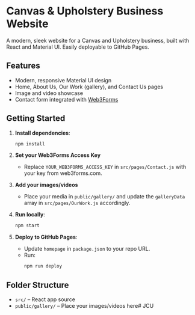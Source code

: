 # Canvas & Upholstery Business Website

A modern, sleek website for a Canvas and Upholstery business, built with React and Material UI. Easily deployable to GitHub Pages.

## Features

- Modern, responsive Material UI design
- Home, About Us, Our Work (gallery), and Contact Us pages
- Image and video showcase
- Contact form integrated with [Web3Forms](https://web3forms.com/)

## Getting Started

1. **Install dependencies**:
   ```bash
   npm install
   ```

2. **Set your Web3Forms Access Key**

   - Replace `YOUR_WEB3FORMS_ACCESS_KEY` in `src/pages/Contact.js` with your key from web3forms.com.

3. **Add your images/videos**
   - Place your media in `public/gallery/` and update the `galleryData` array in `src/pages/OurWork.js` accordingly.

4. **Run locally**:
   ```bash
   npm start
   ```

5. **Deploy to GitHub Pages**:
   - Update `homepage` in `package.json` to your repo URL.
   - Run:
     ```bash
     npm run deploy
     ```

## Folder Structure

- `src/` – React app source
- `public/gallery/` – Place your images/videos here#   J C U  
 